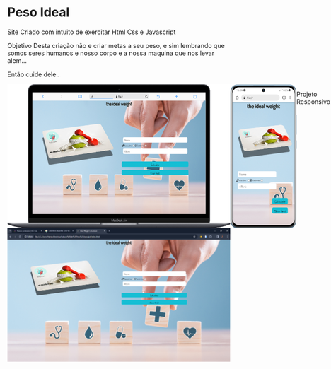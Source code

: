 <h1>Peso Ideal</h1>

<p>Site Criado com intuito de exercitar Html Css e Javascript </p>
<p>Objetivo Desta criação não e criar metas a seu peso, e sim lembrando que somos seres humanos e nosso corpo e a nossa maquina que nos levar alem...</p>
<p>Então cuide dele..</p>

<div class="box" style="display: flex;">
<img src="assets/mobile (3).png"    alt="Img Referente Site no Macbook"   style="width: 600px;"/>
<img src="assets/mobile (2).png"    alt="Img Referente Site no Celular"   style="width: 150px;" />
<p>Projeto Responsivo</p>
</div>
  <img src="assets/Ideal Weight Calculation - Google Chrome 05_02_2024 21_59_52.png"  alt="Img Referente Site no Pc"/>

